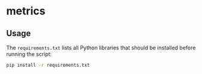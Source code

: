 # metrics



## Usage

The `requirements.txt` lists all Python libraries that should be installed before running the script:

```bash
pip install -r requirements.txt
```